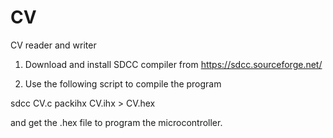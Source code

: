 # CV
CV reader and writer

1. Download and install SDCC compiler from https://sdcc.sourceforge.net/ 

2. Use the following script to compile the program

sdcc CV.c
packihx CV.ihx > CV.hex

and get the .hex file to program the microcontroller.
